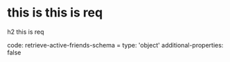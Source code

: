 # this is this is req

h2 this is req

code:
    retrieve-active-friends-schema =
  type: 'object'
  additional-properties: false


